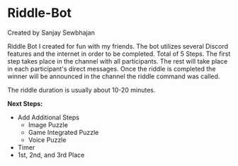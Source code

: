 # Riddle-Bot

Created by Sanjay Sewbhajan

Riddle Bot I created for fun with my friends. The bot utilizes several Discord features and the internet in order to be completed. Total of 5 Steps. The first step takes place in the channel with all participants. The rest will take place in each participant's direct messages. Once the riddle is completed the winner will be announced in the channel the riddle command was called. 

The riddle duration is usually about 10-20 minutes.

**Next Steps:**
+ Add Additional Steps
    + Image Puzzle
    + Game Integrated Puzzle
    + Voice Puzzle
+ Timer 
+ 1st, 2nd, and 3rd Place


